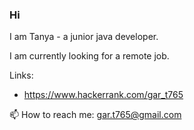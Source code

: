 ### Hi 

<!--
**GareevaTanya/GareevaTanya** is a ✨ _special_ ✨ repository because its `README.md` (this file) appears on your GitHub profile.

Here are some ideas to get you started:

- 🔭 I’m currently working on ...
- 🌱 I’m currently learning ...
- 👯 I’m looking to collaborate on ...
- 🤔 I’m looking for help with ...
- 💬 Ask me about ...
- 📫 How to reach me: ...
- 😄 Pronouns: ...
- ⚡ Fun fact: ...
-->

I am Tanya - a junior java developer.

I am currently looking for a remote job.

Links:
  - https://www.hackerrank.com/gar_t765

📫 How to reach me: gar.t765@gmail.com
